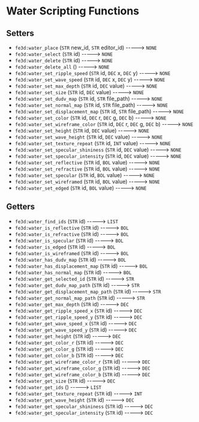 # Water Scripting Functions

## Setters

- `fe3d:water_place` (`STR` new_id, `STR` editor_id) -----> `NONE`
- `fe3d:water_select` (`STR` id) -----> `NONE`
- `fe3d:water_delete` (`STR` id) -----> `NONE`
- `fe3d:water_delete_all` () -----> `NONE`
- `fe3d:water_set_ripple_speed` (`STR` id, `DEC` x, `DEC` y) -----> `NONE`
- `fe3d:water_set_wave_speed` (`STR` id, `DEC` x, `DEC` y) -----> `NONE`
- `fe3d:water_set_max_depth` (`STR` id, `DEC` value) -----> `NONE`
- `fe3d:water_set_size` (`STR` id, `DEC` value) -----> `NONE`
- `fe3d:water_set_dudv_map` (`STR` id, `STR` file_path) -----> `NONE`
- `fe3d:water_set_normal_map` (`STR` id, `STR` file_path) -----> `NONE`
- `fe3d:water_set_displacement_map` (`STR` id, `STR` file_path) -----> `NONE`
- `fe3d:water_set_color` (`STR` id, `DEC` r, `DEC` g, `DEC` b) -----> `NONE`
- `fe3d:water_set_wireframe_color` (`STR` id, `DEC` r, `DEC` g, `DEC` b) -----> `NONE`
- `fe3d:water_set_height` (`STR` id, `DEC` value) -----> `NONE`
- `fe3d:water_set_wave_height` (`STR` id, `DEC` value) -----> `NONE`
- `fe3d:water_set_texture_repeat` (`STR` id, `INT` value) -----> `NONE`
- `fe3d:water_set_specular_shininess` (`STR` id, `DEC` value) -----> `NONE`
- `fe3d:water_set_specular_intensity` (`STR` id, `DEC` value) -----> `NONE`
- `fe3d:water_set_reflective` (`STR` id, `BOL` value) -----> `NONE`
- `fe3d:water_set_refractive` (`STR` id, `BOL` value) -----> `NONE`
- `fe3d:water_set_specular` (`STR` id, `BOL` value) -----> `NONE`
- `fe3d:water_set_wireframed` (`STR` id, `BOL` value) -----> `NONE`
- `fe3d:water_set_edged` (`STR` id, `BOL` value) -----> `NONE`

## Getters

- `fe3d:water_find_ids` (`STR` id) -----> `LIST`
- `fe3d:water_is_reflective` (`STR` id) -----> `BOL`
- `fe3d:water_is_refractive` (`STR` id) -----> `BOL`
- `fe3d:water_is_specular` (`STR` id) -----> `BOL`
- `fe3d:water_is_edged` (`STR` id) -----> `BOL`
- `fe3d:water_is_wireframed` (`STR` id) -----> `BOL`
- `fe3d:water_has_dudv_map` (`STR` id) -----> `BOL`
- `fe3d:water_has_displacement_map` (`STR` id) -----> `BOL`
- `fe3d:water_has_normal_map` (`STR` id) -----> `BOL`
- `fe3d:water_get_selected_id` (`STR` id) -----> `STR`
- `fe3d:water_get_dudv_map_path` (`STR` id) -----> `STR`
- `fe3d:water_get_displacement_map_path` (`STR` id) -----> `STR`
- `fe3d:water_get_normal_map_path` (`STR` id) -----> `STR`
- `fe3d:water_get_max_depth` (`STR` id) -----> `DEC`
- `fe3d:water_get_ripple_speed_x` (`STR` id) -----> `DEC`
- `fe3d:water_get_ripple_speed_y` (`STR` id) -----> `DEC`
- `fe3d:water_get_wave_speed_x` (`STR` id) -----> `DEC`
- `fe3d:water_get_wave_speed_y` (`STR` id) -----> `DEC`
- `fe3d:water_get_height` (`STR` id) -----> `DEC`
- `fe3d:water_get_color_r` (`STR` id) -----> `DEC`
- `fe3d:water_get_color_g` (`STR` id) -----> `DEC`
- `fe3d:water_get_color_b` (`STR` id) -----> `DEC`
- `fe3d:water_get_wireframe_color_r` (`STR` id) -----> `DEC`
- `fe3d:water_get_wireframe_color_g` (`STR` id) -----> `DEC`
- `fe3d:water_get_wireframe_color_b` (`STR` id) -----> `DEC`
- `fe3d:water_get_size` (`STR` id) -----> `DEC`
- `fe3d:water_get_ids` () -----> `LIST`
- `fe3d:water_get_texture_repeat` (`STR` id) -----> `INT`
- `fe3d:water_get_wave_height` (`STR` id) -----> `DEC`
- `fe3d:water_get_specular_shininess` (`STR` id) -----> `DEC`
- `fe3d:water_get_specular_intensity` (`STR` id) -----> `DEC`
